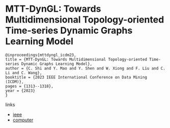 # MTT-DynGL: Towards Multidimensional Topology-oriented Time-series Dynamic Graphs Learning Model

```
@inproceedings{mttdyngl_icdm23,
title = {MTT-DynGL: Towards Multidimensional Topology-oriented Time-series Dynamic Graphs Learning Model},
author = {C. Shi and Y. Mao and Y. Shen and W. Xiong and F. Liu and C. Li and C. Wang},
booktitle = {2023 IEEE International Conference on Data Mining (ICDM)},
pages = {1313--1318},
year = {2023}
}
```

links
- [ieee](https://doi.org/10.1109/ICDM58522.2023.00167)
- [computer](https://doi.ieeecomputersociety.org/10.1109/ICDM58522.2023.00167)
